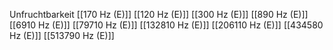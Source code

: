 Unfruchtbarkeit
[[170 Hz (E)]]
[[120 Hz (E)]]
[[300 Hz (E)]]
[[890 Hz (E)]]
[[6910 Hz (E)]]
[[79710 Hz (E)]]
[[132810 Hz (E)]]
[[206110 Hz (E)]]
[[434580 Hz (E)]]
[[513790 Hz (E)]]